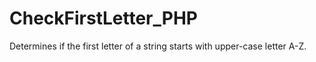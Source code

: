 # CheckFirstLetter_PHP
Determines if the first letter of a string starts with upper-case letter A-Z.
